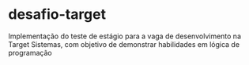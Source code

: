 # desafio-target
Implementação do teste de estágio para a vaga de desenvolvimento na Target Sistemas, com objetivo de demonstrar habilidades em lógica de programação
